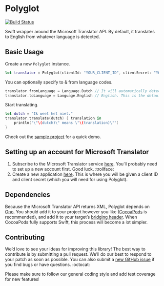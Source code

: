 Polyglot
========

[![Build Status](https://travis-ci.org/ayanonagon/Polyglot.svg)](https://travis-ci.org/ayanonagon/Polyglot)

Swift wrapper around the Microsoft Translator API. By default, it translates to English from whatever language is detected.

## Basic Usage

Create a new ```Polyglot``` instance.
```swift
let translator = Polyglot(clientId: "YOUR_CLIENT_ID", clientSecret: "YOUR_CLIENT_SECRET")
```

You can optionally specify to & from language codes.
```swift
translator.fromLanguage = Language.Dutch // It will automatically detect the language if you don't set this.
translator.toLanguage = Language.English // English. This is the default.
```

Start translating.
```swift
let dutch = "Ik weet het niet."
translator.translate(dutch) { translation in
    println("\"\(dutch)\" means \"\(translation)\"")
}
```

Check out the [sample project](https://github.com/ayanonagon/Polyglot/tree/master/PolyglotSample) for a quick demo.

## Setting up an account for Microsoft Translator

1. Subscribe to the Microsoft Translator service [here](https://datamarket.azure.com/dataset/bing/microsofttranslator). You’ll probably need to set up a new account first. Good luck. :trollface:
2. Create a new application [here](https://datamarket.azure.com/developer/applications). This is where you will be given a client ID and client secret (which you will need for using Polyglot).

## Dependencies

Because the Microsoft Translator API returns XML, Polyglot depends on [Ono](https://github.com/mattt/Ono). You should add it to your project however you like ([CocoaPods](http://cocoapods.org/) is recommended), and add it to your target’s [bridging header](https://developer.apple.com/library/prerelease/ios/documentation/Swift/Conceptual/BuildingCocoaApps/MixandMatch.html). When CocoaPods fully supports Swift, this process will become a lot simpler.

## Contributing

We’d love to see your ideas for improving this library! The best way to contribute is by submitting a pull request. We’ll do our best to respond to your patch as soon as possible. You can also submit a [new GitHub issue](https://github.com/ayanonagon/Polyglot/issues/new) if you find bugs or have questions. :octocat:

Please make sure to follow our general coding style and add test coverage for new features!
